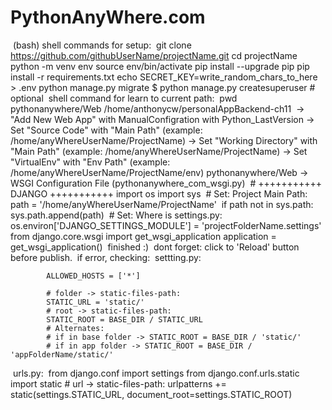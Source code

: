  # PythonAnyWhere.com
​
(bash) shell commands for setup:
​
    git clone https://github.com/githubUserName/projectName.git
    cd projectName
    python -m venv env
    source env/bin/activate
    pip install --upgrade pip
    pip install -r requirements.txt
    echo SECRET_KEY=write_random_chars_to_here > .env
    python manage.py migrate
    $ python manage.py createsuperuser # optional
​
shell command for learn to current path:
​
    pwd
​
pythonanywhere/Web
/home/anthonycw/personalAppBackend-ch11
​
    -> "Add New Web App" with ManualConfigration with Python_LastVersion
    -> Set "Source Code" with "Main Path" (example: /home/anyWhereUserName/ProjectName)
    -> Set "Working Directory" with "Main Path" (example: /home/anyWhereUserName/ProjectName)
    -> Set "VirtualEnv" with "Env Path" (example: /home/anyWhereUserName/ProjectName/env)
​
pythonanywhere/Web -> WSGI Configuration File (pythonanywhere_com_wsgi.py)
​
    # +++++++++++ DJANGO +++++++++++
    import os
    import sys
​
    # Set: Project Main Path:
    path = '/home/anyWhereUserName/ProjectName'
​
    if path not in sys.path:
        sys.path.append(path)
​
    # Set: Where is settings.py:
    os.environ['DJANGO_SETTINGS_MODULE'] = 'projectFolderName.settings'
​
    from django.core.wsgi import get_wsgi_application
    application = get_wsgi_application()
​
finished :)
​
    dont forget: click to 'Reload' button before publish.
​
    if error, checking:
​
        settting.py:
            
            ALLOWED_HOSTS = ['*']
            
            # folder -> static-files-path:
            STATIC_URL = 'static/'
            # root -> static-files-path:
            STATIC_ROOT = BASE_DIR / STATIC_URL
            # Alternates:
            # if in base folder -> STATIC_ROOT = BASE_DIR / 'static/'
            # if in app folder -> STATIC_ROOT = BASE_DIR / 'appFolderName/static/'
​
        urls.py:
​
            from django.conf import settings
            from django.conf.urls.static import static
            # url -> static-files-path:
            urlpatterns += static(settings.STATIC_URL, document_root=settings.STATIC_ROOT)
​